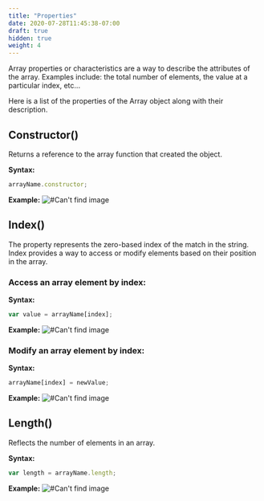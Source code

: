 ```yaml
---
title: "Properties"
date: 2020-07-28T11:45:38-07:00
draft: true
hidden: true
weight: 4
---
```


Array properties or characteristics are a way to describe the attributes of the array. Examples include: the total number of elements, the value at a particular index, etc...

Here is a list of the properties of the Array object along with their description.

## Constructor()

Returns a reference to the array function that created the object.

**Syntax:**
```javascript
arrayName.constructor;
```

**Example:**
![#Can't find image](../../img/constructor.png)

## Index()

The property represents the zero-based index of the match in the string. Index provides a way to access or modify elements based on their position in the array.

### Access an array element by index:

**Syntax:**
```javascript
var value = arrayName[index];
```

**Example:**
![#Can't find image](../../img/indexaccess.png)

### Modify an array element by index:

**Syntax:**
```javascript
arrayName[index] = newValue;
```

**Example:**
![#Can't find image](../../img/indexmodify.png)

## Length() 
Reflects the number of elements in an array.

**Syntax:**
```javascript
var length = arrayName.length;
```

**Example:**
![#Can't find image](../../img/length.png)
